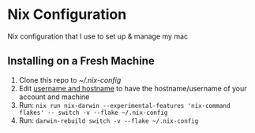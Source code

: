 # Nix Configuration

Nix configuration that I use to set up & manage my mac

## Installing on a Fresh Machine

1. Clone this repo to _~/.nix-config_
1. Edit [username and hostname](./flake.nix#L16) to have the hostname/username of your account and machine
1. Run: `nix run nix-darwin --experimental-features 'nix-command flakes' -- switch -v --flake ~/.nix-config`
1. Run: `darwin-rebuild switch -v --flake ~/.nix-config`
